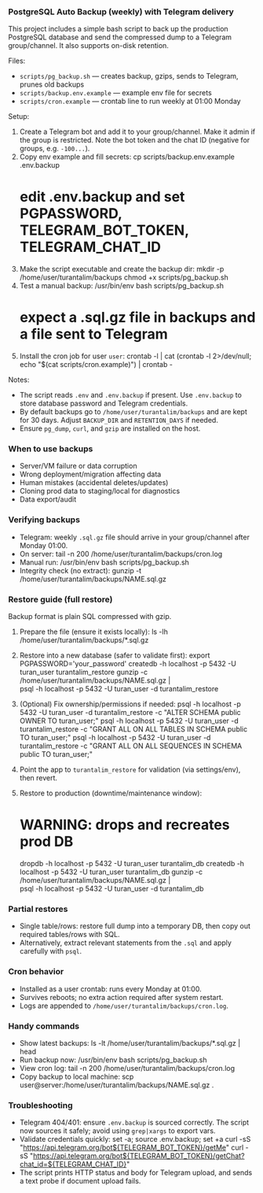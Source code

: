 ### PostgreSQL Auto Backup (weekly) with Telegram delivery

This project includes a simple bash script to back up the production PostgreSQL database and send the compressed dump to a Telegram group/channel. It also supports on-disk retention.

Files:
- `scripts/pg_backup.sh` — creates backup, gzips, sends to Telegram, prunes old backups
- `scripts/backup.env.example` — example env file for secrets
- `scripts/cron.example` — crontab line to run weekly at 01:00 Monday

Setup:
1) Create a Telegram bot and add it to your group/channel. Make it admin if the group is restricted. Note the bot token and the chat ID (negative for groups, e.g. `-100...`).
2) Copy env example and fill secrets:
   cp scripts/backup.env.example .env.backup
   # edit .env.backup and set PGPASSWORD, TELEGRAM_BOT_TOKEN, TELEGRAM_CHAT_ID
3) Make the script executable and create the backup dir:
   mkdir -p /home/user/turantalim/backups
   chmod +x scripts/pg_backup.sh
4) Test a manual backup:
   /usr/bin/env bash scripts/pg_backup.sh
   # expect a .sql.gz file in backups and a file sent to Telegram
5) Install the cron job for user `user`:
   crontab -l | cat
   (crontab -l 2>/dev/null; echo "$(cat scripts/cron.example)") | crontab -

Notes:
- The script reads `.env` and `.env.backup` if present. Use `.env.backup` to store database password and Telegram credentials.
- By default backups go to `/home/user/turantalim/backups` and are kept for 30 days. Adjust `BACKUP_DIR` and `RETENTION_DAYS` if needed.
- Ensure `pg_dump`, `curl`, and `gzip` are installed on the host.

### When to use backups
- Server/VM failure or data corruption
- Wrong deployment/migration affecting data
- Human mistakes (accidental deletes/updates)
- Cloning prod data to staging/local for diagnostics
- Data export/audit

### Verifying backups
- Telegram: weekly `.sql.gz` file should arrive in your group/channel after Monday 01:00.
- On server:
  tail -n 200 /home/user/turantalim/backups/cron.log
- Manual run:
  /usr/bin/env bash scripts/pg_backup.sh
- Integrity check (no extract):
  gunzip -t /home/user/turantalim/backups/NAME.sql.gz

### Restore guide (full restore)
Backup format is plain SQL compressed with gzip.

1) Prepare the file (ensure it exists locally):
   ls -lh /home/user/turantalim/backups/*.sql.gz

2) Restore into a new database (safer to validate first):
   export PGPASSWORD='your_password'
   createdb -h localhost -p 5432 -U turan_user turantalim_restore
   gunzip -c /home/user/turantalim/backups/NAME.sql.gz | \
     psql -h localhost -p 5432 -U turan_user -d turantalim_restore

3) (Optional) Fix ownership/permissions if needed:
   psql -h localhost -p 5432 -U turan_user -d turantalim_restore -c "ALTER SCHEMA public OWNER TO turan_user;"
   psql -h localhost -p 5432 -U turan_user -d turantalim_restore -c "GRANT ALL ON ALL TABLES IN SCHEMA public TO turan_user;"
   psql -h localhost -p 5432 -U turan_user -d turantalim_restore -c "GRANT ALL ON ALL SEQUENCES IN SCHEMA public TO turan_user;"

4) Point the app to `turantalim_restore` for validation (via settings/env), then revert.

5) Restore to production (downtime/maintenance window):
   # WARNING: drops and recreates prod DB
   dropdb  -h localhost -p 5432 -U turan_user turantalim_db
   createdb -h localhost -p 5432 -U turan_user turantalim_db
   gunzip -c /home/user/turantalim/backups/NAME.sql.gz | \
     psql -h localhost -p 5432 -U turan_user -d turantalim_db

### Partial restores
- Single table/rows: restore full dump into a temporary DB, then copy out required tables/rows with SQL.
- Alternatively, extract relevant statements from the `.sql` and apply carefully with `psql`.

### Cron behavior
- Installed as a user crontab: runs every Monday at 01:00.
- Survives reboots; no extra action required after system restart.
- Logs are appended to `/home/user/turantalim/backups/cron.log`.

### Handy commands
- Show latest backups:
  ls -lt /home/user/turantalim/backups/*.sql.gz | head
- Run backup now:
  /usr/bin/env bash scripts/pg_backup.sh
- View cron log:
  tail -n 200 /home/user/turantalim/backups/cron.log
- Copy backup to local machine:
  scp user@server:/home/user/turantalim/backups/NAME.sql.gz .

### Troubleshooting
- Telegram 404/401: ensure `.env.backup` is sourced correctly. The script now sources it safely; avoid using `grep|xargs` to export vars.
- Validate credentials quickly:
  set -a; source .env.backup; set +a
  curl -sS "https://api.telegram.org/bot${TELEGRAM_BOT_TOKEN}/getMe"
  curl -sS "https://api.telegram.org/bot${TELEGRAM_BOT_TOKEN}/getChat?chat_id=${TELEGRAM_CHAT_ID}"
- The script prints HTTP status and body for Telegram upload, and sends a text probe if document upload fails.

